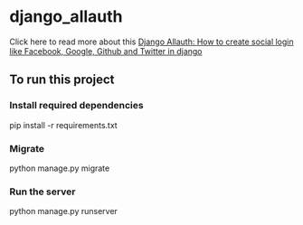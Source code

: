 # django_allauth

Click here to read more about this [Django Allauth: How to create social login like Facebook, Google, Github and Twitter in django](https://espere.in/Django-Allauth:-How-to-create-social-login-like-Facebook-Google-Github-and-Twitter-in-django/)

## To run this project

### Install required dependencies

pip install -r requirements.txt

### Migrate 

python manage.py migrate

### Run the server

python manage.py runserver

